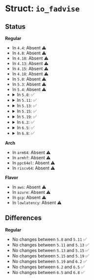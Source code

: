 # Struct: <code>io_fadvise</code>

## Status
<b>Regular</b>
<ul>
<li>
In <code>4.4</code>: Absent ⚠️
</li>
<li>
In <code>4.8</code>: Absent ⚠️
</li>
<li>
In <code>4.10</code>: Absent ⚠️
</li>
<li>
In <code>4.13</code>: Absent ⚠️
</li>
<li>
In <code>4.15</code>: Absent ⚠️
</li>
<li>
In <code>4.18</code>: Absent ⚠️
</li>
<li>
In <code>5.0</code>: Absent ⚠️
</li>
<li>
In <code>5.3</code>: Absent ⚠️
</li>
<li>
In <code>5.4</code>: Absent ⚠️
</li>
<li>
<details>
<summary>In <code>5.8</code>: ✅</summary>

```c
struct io_fadvise {
    struct file *file;
    u64 offset;
    u32 len;
    u32 advice;
};
```
</details>
</li>
<li>
<details>
<summary>In <code>5.11</code>: ✅</summary>

```c
struct io_fadvise {
    struct file *file;
    u64 offset;
    u32 len;
    u32 advice;
};
```
</details>
</li>
<li>
<details>
<summary>In <code>5.13</code>: ✅</summary>

```c
struct io_fadvise {
    struct file *file;
    u64 offset;
    u32 len;
    u32 advice;
};
```
</details>
</li>
<li>
<details>
<summary>In <code>5.15</code>: ✅</summary>

```c
struct io_fadvise {
    struct file *file;
    u64 offset;
    u32 len;
    u32 advice;
};
```
</details>
</li>
<li>
<details>
<summary>In <code>5.19</code>: ✅</summary>

```c
struct io_fadvise {
    struct file *file;
    u64 offset;
    u32 len;
    u32 advice;
};
```
</details>
</li>
<li>
<details>
<summary>In <code>6.2</code>: ✅</summary>

```c
struct io_fadvise {
    struct file *file;
    u64 offset;
    u32 len;
    u32 advice;
};
```
</details>
</li>
<li>
<details>
<summary>In <code>6.5</code>: ✅</summary>

```c
struct io_fadvise {
    struct file *file;
    u64 offset;
    u32 len;
    u32 advice;
};
```
</details>
</li>
<li>
<details>
<summary>In <code>6.8</code>: ✅</summary>

```c
struct io_fadvise {
    struct file *file;
    u64 offset;
    u32 len;
    u32 advice;
};
```
</details>
</li>
</ul>
<b>Arch</b>
<ul>
<li>
In <code>arm64</code>: Absent ⚠️
</li>
<li>
In <code>armhf</code>: Absent ⚠️
</li>
<li>
In <code>ppc64el</code>: Absent ⚠️
</li>
<li>
In <code>riscv64</code>: Absent ⚠️
</li>
</ul>
<b>Flavor</b>
<ul>
<li>
In <code>aws</code>: Absent ⚠️
</li>
<li>
In <code>azure</code>: Absent ⚠️
</li>
<li>
In <code>gcp</code>: Absent ⚠️
</li>
<li>
In <code>lowlatency</code>: Absent ⚠️
</li>
</ul>

## Differences
<b>Regular</b>
<ul>
<li>
No changes between <code>5.8</code> and <code>5.11</code> ✅
</li>
<li>
No changes between <code>5.11</code> and <code>5.13</code> ✅
</li>
<li>
No changes between <code>5.13</code> and <code>5.15</code> ✅
</li>
<li>
No changes between <code>5.15</code> and <code>5.19</code> ✅
</li>
<li>
No changes between <code>5.19</code> and <code>6.2</code> ✅
</li>
<li>
No changes between <code>6.2</code> and <code>6.5</code> ✅
</li>
<li>
No changes between <code>6.5</code> and <code>6.8</code> ✅
</li>
</ul>
